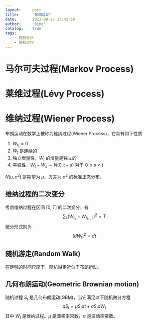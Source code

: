 ```yaml
---
layout:     post
title:      "布朗运动"
date:       2023-09-22 17:42:00
author:     "Bing"
catalog:    true
tags:
    - 随机分析
    - 随机过程
---
```


# 马尔可夫过程(Markov Process)

# 莱维过程(Lévy Process)

# 维纳过程(Wiener Process)
布朗运动在数学上被称为维纳过程(Wiener Process)，它具有如下性质
1. $W_0 = 0$
2. $W_t$ 是连续的
3. 独立增量性，$W_t$ 的增量是独立的
4. 平稳性，$W_t - W_s \sim N(0, t - s)$ 对于 $0 \leq s < t$

$N(\mu, \sigma^2)$ 是期望为 $\mu$，方差为 $\sigma^2$ 的标准正态分布。

## 维纳过程的二次变分
考虑维纳过程在区间 $[0, T]$ 的二次变分，有
$$
    \sum_k (W_{t_{k}} - W_{t_{k-1}})^2 = T
$$
微分形式则为
$$
    (dW_t)^2 = dt
$$

## 随机游走(Random Walk)
在足够的时间尺度下，随机游走近似于布朗运动。

## 几何布朗运动(Geometric Brownian motion)
随机过程 $S_t$ 是几何布朗运动(GBM)，当它满足以下随机微分方程
$$
    dS_t = \mu S_t dt + \sigma S_t dW_t
$$
其中 $W_t$ 是维纳过程。$\mu$ 是漂移率常数，$\sigma$ 是波动率常数。